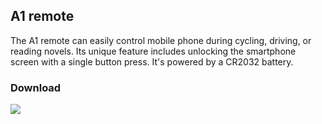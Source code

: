 ## A1 remote ##

The A1 remote can easily control mobile phone during cycling, driving, or reading novels. Its unique feature includes unlocking the smartphone screen with a single button press. It's powered by a CR2032 battery.

### Download ###

[<img src="https://www.aprbrother.com/img/ios-store.png"/>](https://apps.apple.com/app/a1remote/id6478522373)


